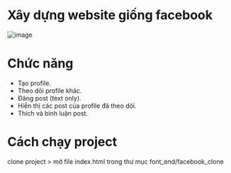 # Xây dựng website giống facebook
![image](https://user-images.githubusercontent.com/89345307/216043168-afef589f-a933-48a6-87fa-d08c5cdd1730.png)
# Chức năng
- Tạo profile.
- Theo dõi profile khác.
- Đăng post (text only).
- Hiển thị các post của profile đã theo dõi.
- Thích và bình luận post.
# Cách chạy project
clone project > mở file index.html trong thư mục font_end/facebook_clone
